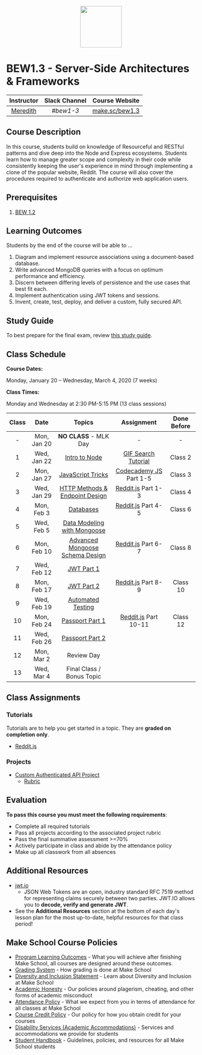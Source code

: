 <p align="center">
  <img src="node.png" height="110">
</p>

# BEW1.3 - Server-Side Architectures & Frameworks

| Instructor | Slack Channel | Course Website |
| :--------------------------------------: | :-----------: | :--------------------------------------: |
| [Meredith](https://github.com/meredithcat) | _#bew1-3_ | [make.sc/bew1.3](https://make.sc/bew1.3) |

## Course Description

In this course, students build on knowledge of Resourceful and RESTful patterns and dive deep into the Node and Express ecosystems. Students learn how to manage greater scope and complexity in their code while consistently keeping the user's experience in mind through implementing a clone of the popular website, Reddit. The course will also cover the procedures required to authenticate and authorize web application users.

## Prerequisites

1. [BEW 1.2](http://make.sc/bew1-2)

## Learning Outcomes

Students by the end of the course will be able to ...

1. Diagram and implement resource associations using a document-based database.
1. Write advanced MongoDB queries with a focus on optimum performance and efficiency.
1. Discern between differing levels of persistence and the use cases that best fit each.
1. Implement authentication using JWT tokens and sessions.
1. Invent, create, test, deploy, and deliver a custom, fully secured API.

## Study Guide

To best prepare for the final exam, review [this study guide](study-guide.md).

## Class Schedule

**Course Dates:**

Monday, January 20 – Wednesday, March 4, 2020 (7 weeks)

**Class Times:** 

Monday and Wednesday at 2:30 PM-5:15 PM (13 class sessions)

| Class |     Date      | Topics | Assignment | Done Before |
| :---: | :-----------: | :--------: | :--------: | :--------:|
|   -   |  Mon, Jan 20  | **NO CLASS** - MLK Day | - | - |
|   1   |  Wed, Jan 22  | [Intro to Node](Lessons/01-Intro-to-Node/) | [GIF Search Tutorial] | Class 2 |
|   2   |  Mon, Jan 27  | [JavaScript Tricks](Lessons/02-Intro-to-JS/) | [Codecademy JS] Part 1-5 | Class 3 |
|   3   |  Wed, Jan 29  | [HTTP Methods & Endpoint Design]() | [Reddit.js] Part 1-3 | Class 4 |
|   4   |  Mon, Feb 3   | [Databases]() | [Reddit.js] Part 4-5 | Class 6 |
|   5   |  Wed, Feb 5   | [Data Modeling with Mongoose]() | | |
|   6   |  Mon, Feb 10  | [Advanced Mongoose Schema Design]() | [Reddit.js] Part 6-7 | Class 8 |
|   7   |  Wed, Feb 12  | [JWT Part 1]() | | |
|   8   |  Mon, Feb 17  | [JWT Part 2]() | [Reddit.js] Part 8-9 | Class 10 |
|   9   |  Wed, Feb 19  | [Automated Testing]() | | |
|  10   |  Mon, Feb 24  | [Passport Part 1]() | [Reddit.js] Part 10-11 | Class 12 |
|  11   |  Wed, Feb 26  | [Passport Part 2]() | | |
|  12   |  Mon, Mar 2   | Review Day | | |
|  13   |  Wed, Mar 4   | Final Class / Bonus Topic | | |

[GIF Search Tutorial]: https://www.makeschool.com/academy/track/gif-search-app-ynu
[Codecademy JS]: https://www.codecademy.com/learn/introduction-to-javascript
[Reddit.js]: https://www.makeschool.com/academy/track/reddit-clone-in-node-js

## Class Assignments

### Tutorials

Tutorials are to help you get started in a topic.  They are **graded on completion only**.

* [Reddit.js](https://www.makeschool.com/academy/track/reddit-clone-in-node-js)

### Projects

* [Custom Authenticated API Project](Projects/02-Custom-API-Project.md)
  * [Rubric](Projects/Rubrics/02-Custom-API-Project.md)

## Evaluation

**To pass this course you must meet the following requirements**:

- Complete all required tutorials
- Pass all projects according to the associated project rubric
- Pass the final summative assessment >=70%
- Actively participate in class and abide by the attendance policy
- Make up all classwork from all absences

## Additional Resources

* [jwt.io](https://jwt.io)
  * JSON Web Tokens are an open, industry standard RFC 7519 method for representing claims securely between two parties. JWT.IO allows you to **decode, verify and generate JWT**.
* See the **Additional Resources** section at the bottom of each day's lesson plan for the most up-to-date, helpful resources for that class period!

## Make School Course Policies

- [Program Learning Outcomes](https://make.sc/program-learning-outcomes) - What you will achieve after finishing Make School, all courses are designed around these outcomes.
- [Grading System](https://make.sc/grading-system) - How grading is done at Make School
- [Diversity and Inclusion Statement](https://make.sc/diversity-and-inclusion-statement) - Learn about Diversity and Inclusion at Make School
- [Academic Honesty](https://make.sc/academic-honesty-policy) - Our policies around plagerism, cheating, and other forms of academic misconduct 
- [Attendance Policy](https://make.sc/attendance-policy) - What we expect from you in terms of attendance for all classes at Make School
- [Course Credit Policy](https://make.sc/course-credit-policy) - Our policy for how you obtain credit for your courses
- [Disability Services (Academic Accommodations)](https://make.sc/disability-services) - Services and accommodations we provide for students
- [Student Handbook](https://make.sc/student-handbook) - Guidelines, policies, and resources for all Make School students
